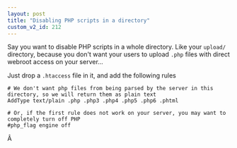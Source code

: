 ```yaml
---
layout: post
title: "Disabling PHP scripts in a directory"
custom_v2_id: 212
---
```


Say you want to disable PHP scripts in a whole directory. Like your `upload/`
directory, because you don't want your users to upload `.php` files with
direct webroot access on your server...

Just drop a `.htaccess` file in it, and add the following rules

    
    # We don't want php files from being parsed by the server in this directory, so we will return them as plain text  
    AddType text/plain .php .php3 .php4 .php5 .php6 .phtml  
      
    # Or, if the first rule does not work on your server, you may want to completely turn off PHP  
    #php_flag engine off  
    

Â

